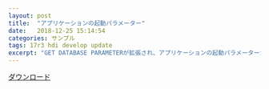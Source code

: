 ```yaml
---
layout: post
title:  "アプリケーションの起動パラメーター"
date:   2018-12-25 15:14:54
categories: サンプル
tags: 17r3 hdi develop update
excerpt: "GET DATABASE PARAMETERが拡張され、アプリケーションの起動パラメーターが取得できるようになりました。"
---
```


<i class="fa fa-download" aria-hidden="true"></i> [ダウンロード](https://github.com/4D-JP/HDI/releases/download/17r3/HDI_RelaunchAndTest.zip)

